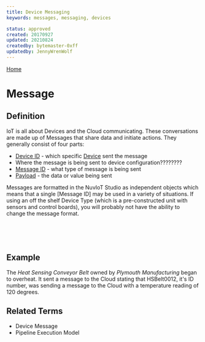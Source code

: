 ```yaml
---
title: Device Messaging
keywords: messages, messaging, devices

status: approved
created: 20170927
updated: 20210824
createdby: bytemaster-0xff
updatedby: JennyWrenWolf
---
```

[Home](../Index.md)

# Message


## Definition
IoT is all about Devices and the Cloud communicating.  These conversations are made up of Messages that share data and initiate actions. They generally consist of four parts:

- [Device ID](./Glossary/DeviceID.md) - which specific [Device](./Glossary/Device.md) sent the message
- Where the message is being sent to      device configuration????????
- [Message ID](./Glossary/MessageID.md) - what type of message is being sent
- [Payload](./Glossary/Payload.md) - the data or value being sent

Messages are formatted in the NuvIoT Studio as independent objects which means that a single [Message ID] may be used in a variety of situations.  If using an off the shelf Device Type (which is a pre-constructed unit with sensors and control boards), you will probably not have the ability to change the message format.

<br>
<br>
<br>

## Example

The *Heat Sensing Conveyor Belt* owned by *Plymouth Manufacturing* began to overheat.  It sent a message to the Cloud stating that HSBelt0012, it's ID number, was sending a message to the Cloud with a temperature reading of 120 degrees.
<br>

## Related Terms
- Device Message
- Pipeline Execution Model




